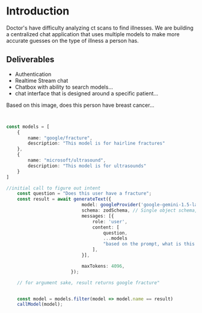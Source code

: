 # Introduction
Doctor's have difficulty analyzing ct scans to find illnesses. We are building a centralized chat application that uses multiple models to make more accurate guesses on the type of illness a person has.

## Deliverables
- Authentication
- Realtime Stream chat
- Chatbox with ability to search models...
- chat interface that is designed around a specific patient...

Based on this image, does this person have breast cancer...


```typescript 


const models = [
    {
        name: "google/fracture",
        description: "This model is for hairline fractures"
    },
    {
        name: "microsoft/ultrasound",
        description: "This model is for ultrasounds"
    }
]

//initial call to figure out intent
    const question = "Does this user have a fracture";
    const result = await generateText({
                            model: googleProvider('google-gemini-1.5-latest'),
                            schema: zodSchema, // Single object schema, not array
                            messages: [{
                                role: 'user',
                                content: [
                                    question,
                                    ...models
                                    "based on the prompt, what is this user asking us to do. return the best model for the job"
                                ],
                            }],

                            maxTokens: 4096,
                        });

    // for argument sake, result returns google fracture"


    const model = models.filter(model => model.name == result)
    callModel(model);
```
